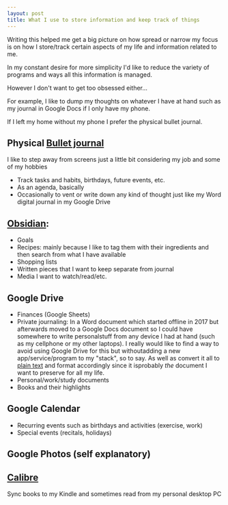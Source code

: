 ```yaml
---
layout: post
title: What I use to store information and keep track of things
---
```


Writing this helped me get a big picture on how spread or narrow my focus is on how I store/track certain aspects of my life and information related to me.

In my constant desire for more simplicity I'd like to reduce the variety of programs and ways all this information is managed.

However I don't want to get too obsessed either...

For example, I like to dump my thoughts on whatever I have at hand such as my journal in Google Docs if I only have my phone.

If I left my home without my phone I prefer the physical bullet journal.

## Physical [Bullet journal](https://bulletjournal.com/)
I like to step away from screens just a little bit considering my job and some of my hobbies
- Track tasks and habits, birthdays, future events, etc.
- As an agenda, basically
- Occasionally to vent or write down any kind of thought just like my Word digital journal in my Google Drive

## [Obsidian](https://obsidian.md/):
- Goals
- Recipes: mainly because I like to tag them with their ingredients and then search from what I have available
- Shopping lists
- Written pieces that I want to keep separate from journal
- Media I want to watch/read/etc.

## Google Drive
- Finances (Google Sheets)
- Private journaling: In a Word document which started offline in 2017 but afterwards moved to a Google Docs document so I could have somewhere to write personalstuff from any device I had at hand (such as my cellphone or my other laptops). I really would like to find a way to avoid using Google Drive for this but withoutadding a new app/service/program to my "stack", so to say. As well as convert it all to [plain text](https://sive.rs/plaintext) and format accordingly since it isprobably _the_ document I want to preserve for all my life.
- Personal/work/study documents
- Books and their highlights

## Google Calendar
- Recurring events such as birthdays and activities (exercise, work)
- Special events (recitals, holidays)

## Google Photos (self explanatory)

## [Calibre](https://calibre-ebook.com/)
Sync books to my Kindle and sometimes read from my personal desktop PC